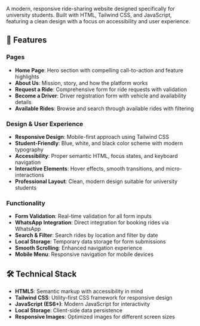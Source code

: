 A modern, responsive ride-sharing website designed specifically for university students. Built with HTML, Tailwind CSS, and JavaScript, featuring a clean design with a focus on accessibility and user experience.

## 🚀 Features

### Pages
- **Home Page**: Hero section with compelling call-to-action and feature highlights
- **About Us**: Mission, story, and how the platform works
- **Request a Ride**: Comprehensive form for ride requests with validation
- **Become a Driver**: Driver registration form with vehicle and availability details
- **Available Rides**: Browse and search through available rides with filtering

### Design & User Experience
- **Responsive Design**: Mobile-first approach using Tailwind CSS
- **Student-Friendly**: Blue, white, and black color scheme with modern typography
- **Accessibility**: Proper semantic HTML, focus states, and keyboard navigation
- **Interactive Elements**: Hover effects, smooth transitions, and micro-interactions
- **Professional Layout**: Clean, modern design suitable for university students

### Functionality
- **Form Validation**: Real-time validation for all form inputs
- **WhatsApp Integration**: Direct integration for booking rides via WhatsApp
- **Search & Filter**: Search rides by location and filter by date
- **Local Storage**: Temporary data storage for form submissions
- **Smooth Scrolling**: Enhanced navigation experience
- **Mobile Menu**: Responsive navigation for mobile devices

## 🛠 Technical Stack

- **HTML5**: Semantic markup with accessibility in mind
- **Tailwind CSS**: Utility-first CSS framework for responsive design
- **JavaScript (ES6+)**: Modern JavaScript for interactivity
- **Local Storage**: Client-side data persistence
- **Responsive Images**: Optimized images for different screen sizes